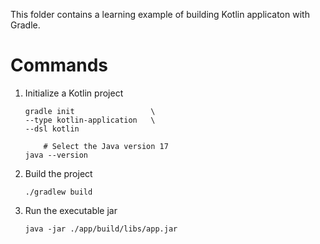This folder contains a learning example of building Kotlin applicaton with Gradle.


# Commands

1. Initialize a Kotlin project

    ``` shell
    gradle init                 \
    --type kotlin-application   \
    --dsl kotlin

        # Select the Java version 17
    java --version
    ```

2. Build the project

    ``` shell
    ./gradlew build
    ```

3. Run the executable jar

    ``` shell
    java -jar ./app/build/libs/app.jar
    ```
